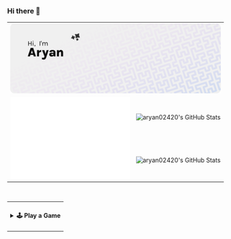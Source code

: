 ### Hi there 👋

<table border="0">
  <tr>
    <td colspan="2">
      <picture>
        <source
          media="(prefers-color-scheme: dark)"
          srcset="images/banner.png"
        />
        <img
          src="images/banner_light.png"
          alt="Hi, I'm Aryan"
        />
      </picture>
    </td>
  </tr>
  <tr>
    <td rowspan="2">
      <picture>
        <source
          media="(prefers-color-scheme: dark)"
          srcset="userfetch/info.svg"
          width="390"
        />
        <img
          src="userfetch/info_light.svg"
          alt="aryan02420's GitHub Stats"
          width="390"
        />
      </picture>
    </td>
    <td>
      <picture>
        <source
          media="(prefers-color-scheme: dark)"
          srcset="https://github-readme-stats.vercel.app/api?username=aryan02420&show_icons=true&hide_title=true&hide_border=true&border_radius=12&include_all_commits=true&count_private=true&bg_color=18181B&icon_color=4ade80&text_color=fcfcfc&title_color=4ade80"
          width="380"
        />
        <img
          src="https://github-readme-stats.vercel.app/api?username=aryan02420&show_icons=true&hide_title=true&hide_border=true&border_radius=12&include_all_commits=true&count_private=true&bg_color=f0f0f0&icon_color=3b82f6&text_color=232627&title_color=3b82f6"
          alt="aryan02420's GitHub Stats"
          width="380"
        />
      </picture>
    </td>
  </tr>
  <tr>
    <td>
      <picture>
        <source
          media="(prefers-color-scheme: dark)"
          srcset="https://github-readme-stats.vercel.app/api/top-langs/?username=aryan02420&layout=compact&hide_title=true&langs_count=6&hide_border=true&border_radius=12&card_width=380&bg_color=18181B&icon_color=4ade80&text_color=fcfcfc&title_color=4ade80"
          width="380"
        />
        <img
          src="https://github-readme-stats.vercel.app/api/top-langs/?username=aryan02420&layout=compact&hide_title=true&langs_count=6&hide_border=true&border_radius=12&card_width=380&bg_color=f0f0f0&icon_color=3b82f6&text_color=232627&title_color=3b82f6"
          alt="aryan02420's GitHub Stats"
          width="380"
        />
      </picture>
    </td>
  </tr>
</table>


<br/>

<table>
  <tr>
    <td>
      <h4>
        <details>
          <summary>🕹️ Play a Game</summary>
          <!--START_SECTION:wreadle--><!--VAR:wreadle state=80b0jj4gn0g418j000hrk8rqo4p2lbbo-->

<p align="center">
<table>
<tr><th>

# <img height="32px" src="https://raw.githubusercontent.com/aryan02420/wordle/main/public/images/timer.svg" alt="timer" /> WORDLE

</th></tr>
<tr><td>

<br/>

</td></tr>
<tr><td><p align="center">

|      |      |      |      |      |
| ---- | ---- | ---- | ---- | ---- |
|<img height="40px" src="https://raw.githubusercontent.com/aryan02420/wordle/main/public/images/c1.png" />|<img height="40px" src="https://raw.githubusercontent.com/aryan02420/wordle/main/public/images/h1.png" />|<img height="40px" src="https://raw.githubusercontent.com/aryan02420/wordle/main/public/images/o1.png" />|<img height="40px" src="https://raw.githubusercontent.com/aryan02420/wordle/main/public/images/r1.png" />|<img height="40px" src="https://raw.githubusercontent.com/aryan02420/wordle/main/public/images/d1.png" />|
|<img height="40px" src="https://raw.githubusercontent.com/aryan02420/wordle/main/public/images/p1.png" />|<img height="40px" src="https://raw.githubusercontent.com/aryan02420/wordle/main/public/images/l2.png" />|<img height="40px" src="https://raw.githubusercontent.com/aryan02420/wordle/main/public/images/a2.png" />|<img height="40px" src="https://raw.githubusercontent.com/aryan02420/wordle/main/public/images/t3.png" />|<img height="40px" src="https://raw.githubusercontent.com/aryan02420/wordle/main/public/images/e3.png" />|
|<img height="40px" src="https://raw.githubusercontent.com/aryan02420/wordle/main/public/images/cursor.png" />|<img height="40px" src="https://raw.githubusercontent.com/aryan02420/wordle/main/public/images/blank.png" />|<img height="40px" src="https://raw.githubusercontent.com/aryan02420/wordle/main/public/images/blank.png" />|<img height="40px" src="https://raw.githubusercontent.com/aryan02420/wordle/main/public/images/blank.png" />|<img height="40px" src="https://raw.githubusercontent.com/aryan02420/wordle/main/public/images/blank.png" />|
|<img height="40px" src="https://raw.githubusercontent.com/aryan02420/wordle/main/public/images/blank.png" />|<img height="40px" src="https://raw.githubusercontent.com/aryan02420/wordle/main/public/images/blank.png" />|<img height="40px" src="https://raw.githubusercontent.com/aryan02420/wordle/main/public/images/blank.png" />|<img height="40px" src="https://raw.githubusercontent.com/aryan02420/wordle/main/public/images/blank.png" />|<img height="40px" src="https://raw.githubusercontent.com/aryan02420/wordle/main/public/images/blank.png" />|
|<img height="40px" src="https://raw.githubusercontent.com/aryan02420/wordle/main/public/images/blank.png" />|<img height="40px" src="https://raw.githubusercontent.com/aryan02420/wordle/main/public/images/blank.png" />|<img height="40px" src="https://raw.githubusercontent.com/aryan02420/wordle/main/public/images/blank.png" />|<img height="40px" src="https://raw.githubusercontent.com/aryan02420/wordle/main/public/images/blank.png" />|<img height="40px" src="https://raw.githubusercontent.com/aryan02420/wordle/main/public/images/blank.png" />|
|<img height="40px" src="https://raw.githubusercontent.com/aryan02420/wordle/main/public/images/blank.png" />|<img height="40px" src="https://raw.githubusercontent.com/aryan02420/wordle/main/public/images/blank.png" />|<img height="40px" src="https://raw.githubusercontent.com/aryan02420/wordle/main/public/images/blank.png" />|<img height="40px" src="https://raw.githubusercontent.com/aryan02420/wordle/main/public/images/blank.png" />|<img height="40px" src="https://raw.githubusercontent.com/aryan02420/wordle/main/public/images/blank.png" />|


</p></td></tr>
<tr><td><p align="center"></p></td></tr>
<tr><td><p align="center">

<br/>

</p></td></tr>
<tr><td><p align="center"><a href="https://wreadle.02420.dev/aryan02420/aryan02420/wordle/q"><img height="40px" src="https://raw.githubusercontent.com/aryan02420/wordle/main/public/images/q0.png" /></a> &nbsp;<a href="https://wreadle.02420.dev/aryan02420/aryan02420/wordle/w"><img height="40px" src="https://raw.githubusercontent.com/aryan02420/wordle/main/public/images/w0.png" /></a> &nbsp;<a href="https://wreadle.02420.dev/aryan02420/aryan02420/wordle/e"><img height="40px" src="https://raw.githubusercontent.com/aryan02420/wordle/main/public/images/e3.png" /></a> &nbsp;<a href="https://wreadle.02420.dev/aryan02420/aryan02420/wordle/r"><img height="40px" src="https://raw.githubusercontent.com/aryan02420/wordle/main/public/images/r1.png" /></a> &nbsp;<a href="https://wreadle.02420.dev/aryan02420/aryan02420/wordle/t"><img height="40px" src="https://raw.githubusercontent.com/aryan02420/wordle/main/public/images/t3.png" /></a> &nbsp;<a href="https://wreadle.02420.dev/aryan02420/aryan02420/wordle/y"><img height="40px" src="https://raw.githubusercontent.com/aryan02420/wordle/main/public/images/y0.png" /></a> &nbsp;<a href="https://wreadle.02420.dev/aryan02420/aryan02420/wordle/u"><img height="40px" src="https://raw.githubusercontent.com/aryan02420/wordle/main/public/images/u0.png" /></a> &nbsp;<a href="https://wreadle.02420.dev/aryan02420/aryan02420/wordle/i"><img height="40px" src="https://raw.githubusercontent.com/aryan02420/wordle/main/public/images/i0.png" /></a> &nbsp;<a href="https://wreadle.02420.dev/aryan02420/aryan02420/wordle/o"><img height="40px" src="https://raw.githubusercontent.com/aryan02420/wordle/main/public/images/o1.png" /></a> &nbsp;<a href="https://wreadle.02420.dev/aryan02420/aryan02420/wordle/p"><img height="40px" src="https://raw.githubusercontent.com/aryan02420/wordle/main/public/images/p1.png" /></a> &nbsp;</p></td></tr>
<tr><td><p align="center"><a href="https://wreadle.02420.dev/aryan02420/aryan02420/wordle/a"><img height="40px" src="https://raw.githubusercontent.com/aryan02420/wordle/main/public/images/a2.png" /></a> &nbsp;<a href="https://wreadle.02420.dev/aryan02420/aryan02420/wordle/s"><img height="40px" src="https://raw.githubusercontent.com/aryan02420/wordle/main/public/images/s0.png" /></a> &nbsp;<a href="https://wreadle.02420.dev/aryan02420/aryan02420/wordle/d"><img height="40px" src="https://raw.githubusercontent.com/aryan02420/wordle/main/public/images/d1.png" /></a> &nbsp;<a href="https://wreadle.02420.dev/aryan02420/aryan02420/wordle/f"><img height="40px" src="https://raw.githubusercontent.com/aryan02420/wordle/main/public/images/f0.png" /></a> &nbsp;<a href="https://wreadle.02420.dev/aryan02420/aryan02420/wordle/g"><img height="40px" src="https://raw.githubusercontent.com/aryan02420/wordle/main/public/images/g0.png" /></a> &nbsp;<a href="https://wreadle.02420.dev/aryan02420/aryan02420/wordle/h"><img height="40px" src="https://raw.githubusercontent.com/aryan02420/wordle/main/public/images/h1.png" /></a> &nbsp;<a href="https://wreadle.02420.dev/aryan02420/aryan02420/wordle/j"><img height="40px" src="https://raw.githubusercontent.com/aryan02420/wordle/main/public/images/j0.png" /></a> &nbsp;<a href="https://wreadle.02420.dev/aryan02420/aryan02420/wordle/k"><img height="40px" src="https://raw.githubusercontent.com/aryan02420/wordle/main/public/images/k0.png" /></a> &nbsp;<a href="https://wreadle.02420.dev/aryan02420/aryan02420/wordle/l"><img height="40px" src="https://raw.githubusercontent.com/aryan02420/wordle/main/public/images/l2.png" /></a> &nbsp;</p></td></tr>
<tr><td><p align="center"><a href="https://wreadle.02420.dev/aryan02420/aryan02420/wordle/bksp"><img height="40px" src="https://raw.githubusercontent.com/aryan02420/wordle/main/public/images/bksp.png" /></a> &nbsp;<a href="https://wreadle.02420.dev/aryan02420/aryan02420/wordle/z"><img height="40px" src="https://raw.githubusercontent.com/aryan02420/wordle/main/public/images/z0.png" /></a> &nbsp;<a href="https://wreadle.02420.dev/aryan02420/aryan02420/wordle/x"><img height="40px" src="https://raw.githubusercontent.com/aryan02420/wordle/main/public/images/x0.png" /></a> &nbsp;<a href="https://wreadle.02420.dev/aryan02420/aryan02420/wordle/c"><img height="40px" src="https://raw.githubusercontent.com/aryan02420/wordle/main/public/images/c1.png" /></a> &nbsp;<a href="https://wreadle.02420.dev/aryan02420/aryan02420/wordle/v"><img height="40px" src="https://raw.githubusercontent.com/aryan02420/wordle/main/public/images/v0.png" /></a> &nbsp;<a href="https://wreadle.02420.dev/aryan02420/aryan02420/wordle/b"><img height="40px" src="https://raw.githubusercontent.com/aryan02420/wordle/main/public/images/b0.png" /></a> &nbsp;<a href="https://wreadle.02420.dev/aryan02420/aryan02420/wordle/n"><img height="40px" src="https://raw.githubusercontent.com/aryan02420/wordle/main/public/images/n0.png" /></a> &nbsp;<a href="https://wreadle.02420.dev/aryan02420/aryan02420/wordle/m"><img height="40px" src="https://raw.githubusercontent.com/aryan02420/wordle/main/public/images/m0.png" /></a> &nbsp;<a href="https://wreadle.02420.dev/aryan02420/aryan02420/wordle/enter"><img height="40px" src="https://raw.githubusercontent.com/aryan02420/wordle/main/public/images/enter.png" /></a> &nbsp;</p></td></tr>
</table>
</p>

<!--END_SECTION:wreadle-->
        </details>
      </h4>
    </td>
  </tr>
</table>

<!--
**aryan02420/aryan02420** is a ✨ _special_ ✨ repository because its `README.md` (this file) appears on your GitHub profile.

Here are some ideas to get you started:

- 🔭 I’m currently working on ...
- 🌱 I’m currently learning ...
- 👯 I’m looking to collaborate on ...
- 🤔 I’m looking for help with ...
- 💬 Ask me about ...
- 📫 How to reach me: ...
- 😄 Pronouns: ...
- ⚡ Fun fact: ...
-->
